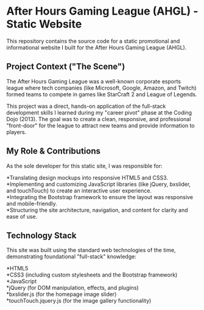 # After Hours Gaming League (AHGL) - Static Website

This repository contains the source code for a static promotional and informational website I built for the After Hours Gaming League (AHGL).

## Project Context ("The Scene")

The After Hours Gaming League was a well-known corporate esports league where tech companies (like Microsoft, Google, Amazon, and Twitch) formed teams to compete in games like StarCraft 2 and League of Legends.

This project was a direct, hands-on application of the full-stack development skills I learned during my "career pivot" phase at the Coding Dojo (2013). The goal was to create a clean, responsive, and professional "front-door" for the league to attract new teams and provide information to players.

## My Role & Contributions

As the sole developer for this static site, I was responsible for:

*Translating design mockups into responsive HTML5 and CSS3.  
*Implementing and customizing JavaScript libraries (like jQuery, bxslider, and touchTouch) to create an interactive user experience.  
*Integrating the Bootstrap framework to ensure the layout was responsive and mobile-friendly.  
*Structuring the site architecture, navigation, and content for clarity and ease of use.  

## Technology Stack

This site was built using the standard web technologies of the time, demonstrating foundational "full-stack" knowledge:

*HTML5  
*CSS3 (including custom stylesheets and the Bootstrap framework)  
*JavaScript  
*jQuery (for DOM manipulation, effects, and plugins)  
*bxslider.js (for the homepage image slider)  
*touchTouch.jquery.js (for the image gallery functionality)  
